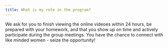 ```yaml
---
title: What is my role in the program?
---
```


We ask for you to finish viewing the online videoes within 24 hours, be prepared with your homework, and that you show up on time and actively participate during the group meetings. You have the chance to connect with like minded women - seize the opportunity!
